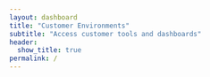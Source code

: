 ```yaml
---
layout: dashboard
title: "Customer Environments"
subtitle: "Access customer tools and dashboards"
header:
  show_title: true
permalink: /
---
```

